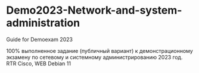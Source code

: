 # Demo2023-Network-and-system-administration
Guide for Demoexam 2023

100% выполненное задание (публичный вариант) к демонстрационному экзамену по сетевому и системному администрированию 2023 год. RTR Cisco, WEB Debian 11
